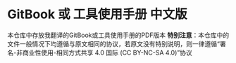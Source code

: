# GitBook 或 工具使用手册 中文版
本仓库中存放我翻译的GitBook或工具使用手册的PDF版本
**特别注意**：本仓库中的文件一般情况下均遵循与原文相同的协议，若原文没有特别说明，则一律遵循“署名-非商业性使用-相同方式共享 4.0 国际 (CC BY-NC-SA 4.0)”协议
